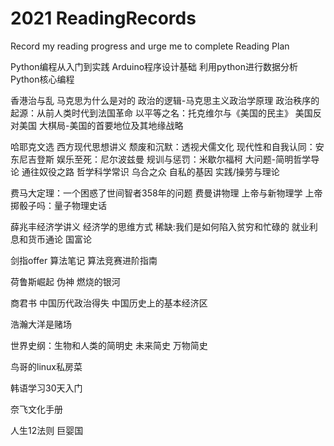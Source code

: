 # 2021 ReadingRecords
Record my reading progress and urge me to complete Reading Plan

Python编程从入门到实践
Arduino程序设计基础
利用python进行数据分析
Python核心编程

香港治与乱
马克思为什么是对的
政治的逻辑-马克思主义政治学原理
政治秩序的起源：从前人类时代到法国革命
以平等之名：托克维尔与《美国的民主》
美国反对美国
大棋局-美国的首要地位及其地缘战略


哈耶克文选
西方现代思想讲义
颓废和沉默：透视犬儒文化
现代性和自我认同：安东尼吉登斯
娱乐至死：尼尔波兹曼
规训与惩罚：米歇尔福柯
大问题-简明哲学导论
通往奴役之路
哲学科学常识
乌合之众
自私的基因
实践/操劳与理论

费马大定理：一个困惑了世间智者358年的问题
费曼讲物理
上帝与新物理学
上帝掷骰子吗：量子物理史话

薛兆丰经济学讲义
经济学的思维方式
稀缺:我们是如何陷入贫穷和忙碌的
就业利息和货币通论
国富论

剑指offer
算法笔记
算法竞赛进阶指南

荷鲁斯崛起
伪神
燃烧的银河

商君书
中国历代政治得失
中国历史上的基本经济区

浩瀚大洋是赌场


世界史纲：生物和人类的简明史
未来简史
万物简史


鸟哥的linux私房菜

韩语学习30天入门

奈飞文化手册

人生12法则
巨婴国
